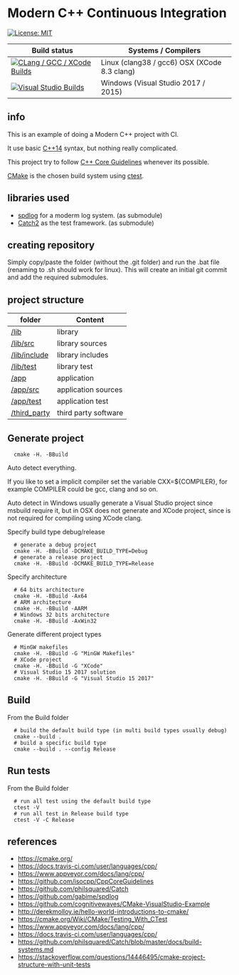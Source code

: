 # Modern C++ Continuous Integration

[![License: MIT](https://img.shields.io/badge/License-MIT-blue.svg)](/LICENSE)

| Build status          | Systems / Compilers         |
| ------------- | ------------------------------------------ |
| [![CLang  / GCC / XCode Builds](https://travis-ci.org/GillianGrayson/ModernCppCI.svg?branch=master)](https://travis-ci.org/GillianGrayson/ModernCppCI) | Linux (clang38  / gcc6) OSX (XCode 8.3 clang) |
| [![Visual Studio Builds](https://ci.appveyor.com/api/projects/status/ih7bv9b0u475phjk?svg=true)](https://ci.appveyor.com/project/GillianGrayson/moderncppci)       | Windows (Visual Studio 2017 / 2015)  |

## info
This is an example of doing a Modern C++ project with CI.

It use basic [C++14](https://isocpp.org/wiki/faq/cpp14-language) syntax, but nothing really complicated.

This project try to follow [C++ Core Guidelines](https://github.com/isocpp/CppCoreGuidelines) whenever its possible.

[CMake](https://cmake.org/) is the chosen build system using [ctest](https://cmake.org/Wiki/CMake/Testing_With_CTest).

## libraries used
- [spdlog](https://github.com/gabime/spdlog) for a moderm log system. (as submodule)
- [Catch2](https://github.com/catchorg/Catch2.git) as the test framework.  (as submodule)

## creating repository
Simply copy/paste the folder (without the .git folder) and run the .bat file (renaming to .sh should work for linux).
This will create an initial git commit and add the required submodules.

##  project structure

| folder       | Content              |
| ------------ | -------------------- |
| [/lib](/lib) | library |
| [/lib/src](/lib/src) | library sources  |
| [/lib/include](/lib/include) | library includes |
| [/lib/test](/lib/test) | library test |
| [/app](/app) | application |
| [/app/src](/app/src) | application sources  |
| [/app/test](/app/test) | application test |
| [/third_party](/third_party) | third party software        |

## Generate project

```shell
  cmake -H. -BBuild
```

Auto detect everything.

If you like to set a implicit compiler set the variable CXX=${COMPILER}, for example COMPILER could be gcc, clang and so on.

Auto detect in Windows usually generate a Visual Studio project since msbuild require it, but in OSX does not generate and XCode project, since is not required for compiling using XCode clang.

Specify build type debug/release

```shell
  # generate a debug project
  cmake -H. -BBuild -DCMAKE_BUILD_TYPE=Debug
  # generate a release project
  cmake -H. -BBuild -DCMAKE_BUILD_TYPE=Release
```

Specify architecture

```shell
  # 64 bits architecture
  cmake -H. -BBuild -Ax64
  # ARM architecture
  cmake -H. -BBuild -AARM
  # Windows 32 bits architecture
  cmake -H. -BBuild -AxWin32
```

Generate different project types

```shell
  # MinGW makefiles
  cmake -H. -BBuild -G "MinGW Makefiles"
  # XCode project
  cmake -H. -BBuild -G "XCode"
  # Visual Studio 15 2017 solution
  cmake -H. -BBuild -G "Visual Studio 15 2017"
```

## Build

From the Build folder

```shell
  # build the default build type (in multi build types usually debug)
  cmake --build .
  # build a specific build type
  cmake --build . --config Release
```
## Run tests

From the Build folder

```shell
  # run all test using the default build type
  ctest -V
  # run all test in Release build type
  ctest -V -C Release
```

## references

- https://cmake.org/
- https://docs.travis-ci.com/user/languages/cpp/
- https://www.appveyor.com/docs/lang/cpp/
- https://github.com/isocpp/CppCoreGuidelines
- https://github.com/philsquared/Catch
- https://github.com/gabime/spdlog
- https://github.com/cognitivewaves/CMake-VisualStudio-Example
- http://derekmolloy.ie/hello-world-introductions-to-cmake/
- https://cmake.org/Wiki/CMake/Testing_With_CTest
- https://www.appveyor.com/docs/lang/cpp/
- https://docs.travis-ci.com/user/languages/cpp/
- https://github.com/philsquared/Catch/blob/master/docs/build-systems.md
- https://stackoverflow.com/questions/14446495/cmake-project-structure-with-unit-tests
